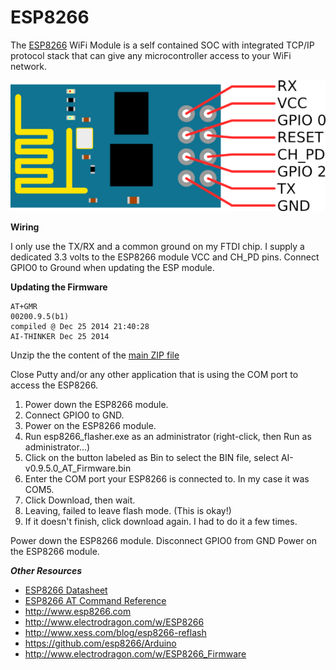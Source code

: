 # ESP8266
The [ESP8266](https://github.com/mattwind/ESP8266/blob/master/docs/ESP8266_Specifications_English.pdf) WiFi Module is a self contained SOC with integrated TCP/IP protocol stack that can give any microcontroller access to your WiFi network.

<img src="https://github.com/mattwind/ESP8266/blob/master/images/esp8266_pinout.png">

**Wiring**

I only use the TX/RX and a common ground on my FTDI chip. I supply a dedicated 3.3 volts to the ESP8266 module VCC and CH_PD pins. Connect GPIO0 to Ground when updating the ESP module.

**Updating the Firmware**

```
AT+GMR
00200.9.5(b1)
compiled @ Dec 25 2014 21:40:28
AI-THINKER Dec 25 2014
````

Unzip the the content of the [main ZIP file](https://github.com/mattwind/ESP8266/archive/master.zip)

Close Putty and/or any other application that is using the COM port to access the ESP8266.

1. Power down the ESP8266 module.
2. Connect GPIO0 to GND.
3. Power on the ESP8266 module.
4. Run esp8266_flasher.exe as an administrator (right-click, then Run as administrator...)
5. Click on the button labeled as Bin to select the BIN file, select AI-v0.9.5.0_AT_Firmware.bin
6. Enter the COM port your ESP8266 is connected to. In my case it was COM5.
7. Click Download, then wait.
8. Leaving, failed to leave flash mode. (This is okay!)
9. If it doesn't finish, click download again. I had to do it a few times.

Power down the ESP8266 module.
Disconnect GPIO0 from GND
Power on the ESP8266 module.

***Other Resources***
* [ESP8266 Datasheet](https://github.com/mattwind/ESP8266/blob/master/docs/ESP8266_Specifications_English.pdf)
* [ESP8266 AT Command Reference](https://github.com/mattwind/ESP8266/wiki/AT-Command-Reference)
* http://www.esp8266.com
* http://www.electrodragon.com/w/ESP8266
* http://www.xess.com/blog/esp8266-reflash
* https://github.com/esp8266/Arduino
* http://www.electrodragon.com/w/ESP8266_Firmware


